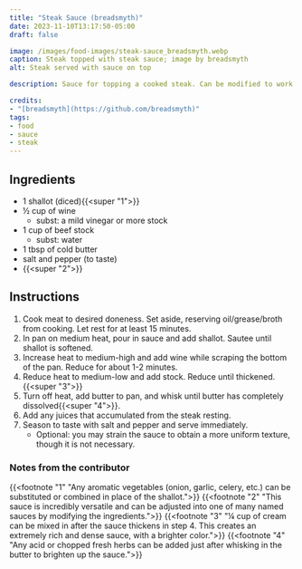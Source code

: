 ```yaml
---
title: "Steak Sauce (breadsmyth)"
date: 2023-11-10T13:17:50-05:00
draft: false

image: /images/food-images/steak-sauce_breadsmyth.webp
caption: Steak topped with steak sauce; image by breadsmyth
alt: Steak served with sauce on top

description: Sauce for topping a cooked steak. Can be modified to work with pretty much any other meat.

credits:
- "[breadsmyth](https://github.com/breadsmyth)"
tags:
- food
- sauce
- steak
---
```


## Ingredients
- 1 shallot (diced){{<super "1">}}
- &frac12; cup of wine
    - subst: a mild vinegar or more stock
- 1 cup of beef stock
    - subst: water
- 1 tbsp of cold butter
- salt and pepper (to taste)
- {{<super "2">}}

## Instructions
1.  Cook meat to desired doneness. Set aside, reserving oil/grease/broth from cooking. Let rest for at least 15 minutes.
1. In pan on medium heat, pour in sauce and add shallot. Sautee until shallot is softened.
1. Increase heat to medium-high and add wine while scraping the bottom of the pan. Reduce for about 1-2 minutes.
1. Reduce heat to medium-low and add stock. Reduce until thickened.{{<super "3">}}
1. Turn off heat, add butter to pan, and whisk until butter has completely dissolved{{<super "4">}}.
1. Add any juices that accumulated from the steak resting.
1. Season to taste with salt and pepper and serve immediately.
    - Optional: you may strain the sauce to obtain a more uniform texture, though it is not necessary.

### Notes from the contributor
{{<footnote "1" "Any aromatic vegetables (onion, garlic, celery, etc.) can be substituted or combined in place of the shallot.">}}
{{<footnote "2" "This sauce is incredibly versatile and can be adjusted into one of many named sauces by modifying the ingredients.">}}
{{<footnote "3" "&frac14; cup of cream can be mixed in after the sauce thickens in step 4. This creates an extremely rich and dense sauce, with a brighter color.">}}
{{<footnote "4" "Any acid or chopped fresh herbs can be added just after whisking in the butter to brighten up the sauce.">}}
